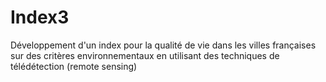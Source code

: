 # Index3
Développement d'un index pour la qualité de vie dans les villes françaises sur des critères environnementaux en utilisant des techniques de télédétection (remote sensing)
